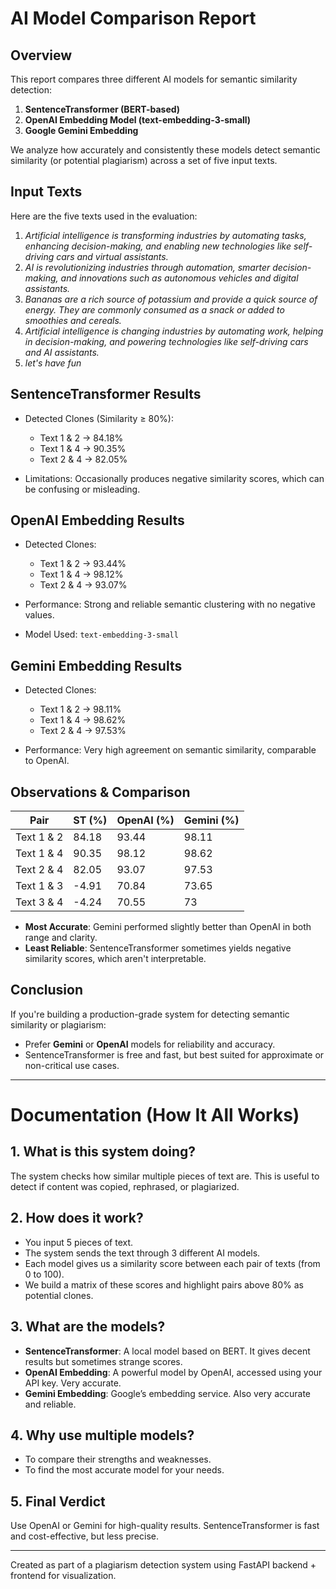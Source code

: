 # AI Model Comparison Report

## Overview

This report compares three different AI models for semantic similarity detection:

1. **SentenceTransformer (BERT-based)**
2. **OpenAI Embedding Model (text-embedding-3-small)**
3. **Google Gemini Embedding**

We analyze how accurately and consistently these models detect semantic similarity (or potential plagiarism) across a set of five input texts.

## Input Texts

Here are the five texts used in the evaluation:

1. *Artificial intelligence is transforming industries by automating tasks, enhancing decision-making, and enabling new technologies like self-driving cars and virtual assistants.*
2. *AI is revolutionizing industries through automation, smarter decision-making, and innovations such as autonomous vehicles and digital assistants.*
3. *Bananas are a rich source of potassium and provide a quick source of energy. They are commonly consumed as a snack or added to smoothies and cereals.*
4. *Artificial intelligence is changing industries by automating work, helping in decision-making, and powering technologies like self-driving cars and AI assistants.*
5. *let's have fun*

## SentenceTransformer Results

* Detected Clones (Similarity ≥ 80%):

  * Text 1 & 2 → 84.18%
  * Text 1 & 4 → 90.35%
  * Text 2 & 4 → 82.05%
* Limitations: Occasionally produces negative similarity scores, which can be confusing or misleading.

## OpenAI Embedding Results

* Detected Clones:

  * Text 1 & 2 → 93.44%
  * Text 1 & 4 → 98.12%
  * Text 2 & 4 → 93.07%
* Performance: Strong and reliable semantic clustering with no negative values.
* Model Used: `text-embedding-3-small`

## Gemini Embedding Results

* Detected Clones:

  * Text 1 & 2 → 98.11%
  * Text 1 & 4 → 98.62%
  * Text 2 & 4 → 97.53%
* Performance: Very high agreement on semantic similarity, comparable to OpenAI.

## Observations & Comparison

| Pair       | ST (%) | OpenAI (%) | Gemini (%) |
| ---------- | ------ | ---------- | ---------- |
| Text 1 & 2 | 84.18  | 93.44      | 98.11      |
| Text 1 & 4 | 90.35  | 98.12      | 98.62      |
| Text 2 & 4 | 82.05  | 93.07      | 97.53      |
| Text 1 & 3 | -4.91  | 70.84      | 73.65      |
| Text 3 & 4 | -4.24  | 70.55      | 73         |

* **Most Accurate**: Gemini performed slightly better than OpenAI in both range and clarity.
* **Least Reliable**: SentenceTransformer sometimes yields negative similarity scores, which aren't interpretable.

## Conclusion

If you're building a production-grade system for detecting semantic similarity or plagiarism:

* Prefer **Gemini** or **OpenAI** models for reliability and accuracy.
* SentenceTransformer is free and fast, but best suited for approximate or non-critical use cases.

---

# Documentation (How It All Works)

## 1. What is this system doing?

The system checks how similar multiple pieces of text are. This is useful to detect if content was copied, rephrased, or plagiarized.

## 2. How does it work?

* You input 5 pieces of text.
* The system sends the text through 3 different AI models.
* Each model gives us a similarity score between each pair of texts (from 0 to 100).
* We build a matrix of these scores and highlight pairs above 80% as potential clones.

## 3. What are the models?

* **SentenceTransformer**: A local model based on BERT. It gives decent results but sometimes strange scores.
* **OpenAI Embedding**: A powerful model by OpenAI, accessed using your API key. Very accurate.
* **Gemini Embedding**: Google’s embedding service. Also very accurate and reliable.

## 4. Why use multiple models?

* To compare their strengths and weaknesses.
* To find the most accurate model for your needs.

## 5. Final Verdict

Use OpenAI or Gemini for high-quality results. SentenceTransformer is fast and cost-effective, but less precise.

---

Created as part of a plagiarism detection system using FastAPI backend + frontend for visualization.
